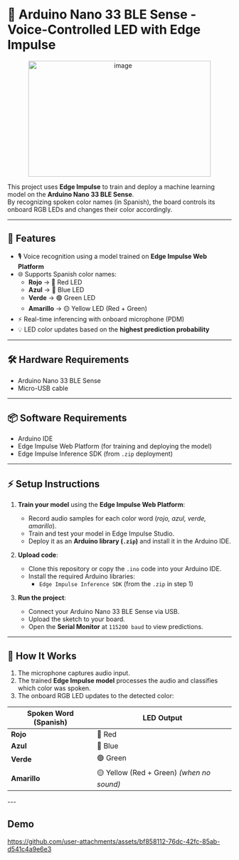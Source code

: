 # 🎤 Arduino Nano 33 BLE Sense - Voice-Controlled LED with Edge Impulse

<p align="center">
  <img width="410" height="260" alt="image" src="https://github.com/user-attachments/assets/32add870-18a0-4b51-a934-33752d2ab136" />
</p>

This project uses **Edge Impulse** to train and deploy a machine learning model on the **Arduino Nano 33 BLE Sense**.  
By recognizing spoken color names (in Spanish), the board controls its onboard RGB LEDs and changes their color accordingly.  

---

## 🚀 Features  
- 🎙️ Voice recognition using a model trained on **Edge Impulse Web Platform**  
- 🌐 Supports Spanish color names:  
  - **Rojo** → 🔴 Red LED  
  - **Azul** → 🔵 Blue LED  
  - **Verde** → 🟢 Green LED  
  - **Amarillo** → 🟡 Yellow LED (Red + Green)  
- ⚡ Real-time inferencing with onboard microphone (PDM)  
- 💡 LED color updates based on the **highest prediction probability**  

---

## 🛠️ Hardware Requirements  
- Arduino Nano 33 BLE Sense  
- Micro-USB cable  

---

## 📦 Software Requirements  
- Arduino IDE  
- Edge Impulse Web Platform (for training and deploying the model)  
- Edge Impulse Inference SDK (from `.zip` deployment)  

---

## ⚡ Setup Instructions  
1. **Train your model** using the **Edge Impulse Web Platform**:  
   - Record audio samples for each color word (*rojo, azul, verde, amarillo*).  
   - Train and test your model in Edge Impulse Studio.  
   - Deploy it as an **Arduino library (`.zip`)** and install it in the Arduino IDE.  

2. **Upload code**:  
   - Clone this repository or copy the `.ino` code into your Arduino IDE.  
   - Install the required Arduino libraries:  
     - `Edge Impulse Inference SDK` (from the `.zip` in step 1)  

3. **Run the project**:  
   - Connect your Arduino Nano 33 BLE Sense via USB.  
   - Upload the sketch to your board.  
   - Open the **Serial Monitor** at `115200 baud` to view predictions.  

---

## 🎨 How It Works  
1. The microphone captures audio input.  
2. The trained **Edge Impulse model** processes the audio and classifies which color was spoken.  
3. The onboard RGB LED updates to the detected color:  

<div align="center">

| Spoken Word (Spanish) | LED Output                               |
|------------------------|------------------------------------------|
| **Rojo**               | 🔴 Red                                  |
| **Azul**               | 🔵 Blue                                 |
| **Verde**              | 🟢 Green                                |
| **Amarillo**           | 🟡 Yellow (Red + Green) *(when no sound)* |

</div>
---

## Demo










https://github.com/user-attachments/assets/bf858112-76dc-42fc-85ab-d541c4a9e6e3





